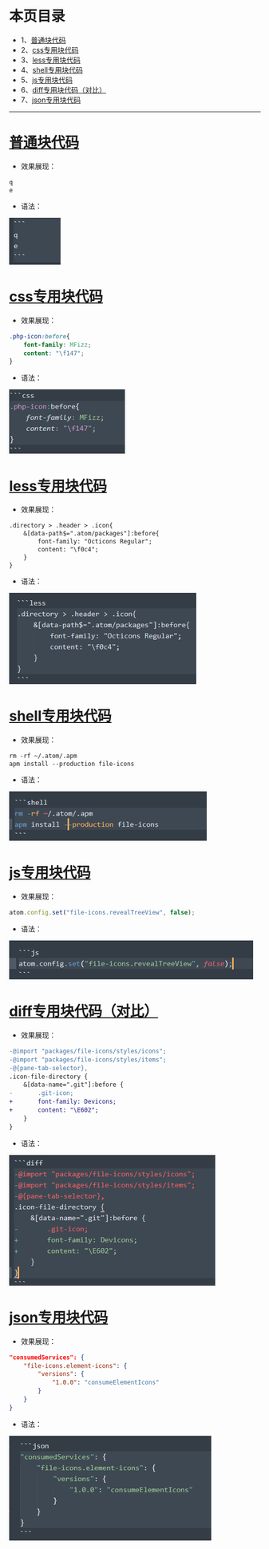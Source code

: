 # 本页目录
- 1、[普通块代码](#Markdown-01)
- 2、[css专用块代码](#Markdown-02)
- 3、[less专用块代码](#Markdown-03)
- 4、[shell专用块代码](#Markdown-04)
- 5、[js专用块代码](#Markdown-05)
- 6、[diff专用块代码（对比）](#Markdown-06)
- 7、[json专用块代码](#Markdown-07)

***

# <a name="Markdown-01" href="#" >普通块代码</a>
- 效果展现：
```
q
e
```

- 语法：

![](image/10-1.png)

# <a name="Markdown-02" href="#" >css专用块代码</a>

- 效果展现：
```css
.php-icon:before{
    font-family: MFizz;
    content: "\f147";
}
```

- 语法：

![](image/10-2.png)

# <a name="Markdown-03" href="#" >less专用块代码</a>

- 效果展现：

```less
.directory > .header > .icon{
    &[data-path$=".atom/packages"]:before{
        font-family: "Octicons Regular";
        content: "\f0c4";
    }
}
```

- 语法：

![](image/10-3.png)

# <a name="Markdown-04" href="#" >shell专用块代码</a>

- 效果展现：

```shell
rm -rf ~/.atom/.apm
apm install --production file-icons
```

- 语法：

![](image/10-4.png)

# <a name="Markdown-05" href="#" >js专用块代码</a>

- 效果展现：

```js
atom.config.set("file-icons.revealTreeView", false);
```

- 语法：

![](image/10-5.png)

# <a name="Markdown-06" href="#" >diff专用块代码（对比）</a>

- 效果展现：

```diff
-@import "packages/file-icons/styles/icons";
-@import "packages/file-icons/styles/items";
-@{pane-tab-selector},
.icon-file-directory {
    &[data-name=".git"]:before {
-       .git-icon;
+       font-family: Devicons;
+       content: "\E602";
    }
}
```

- 语法：

![](image/10-6.png)

# <a name="Markdown-07" href="#" >json专用块代码</a>

- 效果展现：

```json
"consumedServices": {
    "file-icons.element-icons": {
        "versions": {
            "1.0.0": "consumeElementIcons"
        }
    }
}
```

- 语法：

![](image/10-7.png)